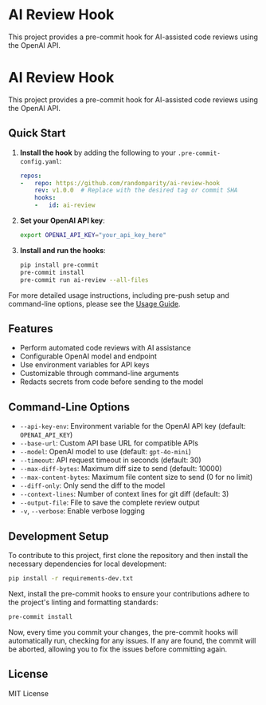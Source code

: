 # AI Review Hook

This project provides a pre-commit hook for AI-assisted code reviews using the OpenAI API.

# AI Review Hook

This project provides a pre-commit hook for AI-assisted code reviews using the OpenAI API.

## Quick Start

1.  **Install the hook** by adding the following to your `.pre-commit-config.yaml`:

    ```yaml
    repos:
    -   repo: https://github.com/randomparity/ai-review-hook
        rev: v1.0.0  # Replace with the desired tag or commit SHA
        hooks:
        -   id: ai-review
    ```

2.  **Set your OpenAI API key**:

    ```bash
    export OPENAI_API_KEY="your_api_key_here"
    ```

3.  **Install and run the hooks**:

    ```bash
    pip install pre-commit
    pre-commit install
    pre-commit run ai-review --all-files
    ```

For more detailed usage instructions, including pre-push setup and command-line options, please see the [Usage Guide](USAGE.md).

## Features

*   Perform automated code reviews with AI assistance
*   Configurable OpenAI model and endpoint
*   Use environment variables for API keys
*   Customizable through command-line arguments
*   Redacts secrets from code before sending to the model

## Command-Line Options

*   `--api-key-env`: Environment variable for the OpenAI API key (default: `OPENAI_API_KEY`)
*   `--base-url`: Custom API base URL for compatible APIs
*   `--model`: OpenAI model to use (default: `gpt-4o-mini`)
*   `--timeout`: API request timeout in seconds (default: 30)
*   `--max-diff-bytes`: Maximum diff size to send (default: 10000)
*   `--max-content-bytes`: Maximum file content size to send (0 for no limit)
*   `--diff-only`: Only send the diff to the model
*   `--context-lines`: Number of context lines for git diff (default: 3)
*   `--output-file`: File to save the complete review output
*   `-v`, `--verbose`: Enable verbose logging

## Development Setup

To contribute to this project, first clone the repository and then install the necessary dependencies for local development:

```sh
pip install -r requirements-dev.txt
```

Next, install the pre-commit hooks to ensure your contributions adhere to the project's linting and formatting standards:

```sh
pre-commit install
```

Now, every time you commit your changes, the pre-commit hooks will automatically run, checking for any issues. If any are found, the commit will be aborted, allowing you to fix the issues before committing again.

## License

MIT License
